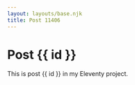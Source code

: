 ```yaml
---
layout: layouts/base.njk
title: Post 11406
---
```


# Post {{ id }}

This is post {{ id }} in my Eleventy project.
